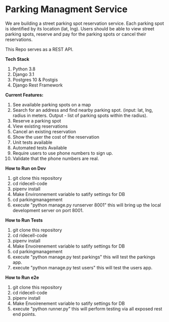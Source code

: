 # Parking Managment Service


We are building a street parking spot reservation service. Each parking spot is identified by its location (lat, lng). Users should be able to view street parking spots, reserve and pay for the parking spots or cancel their reservations.

This Repo serves as a REST API.

**Tech Stack**
1. Python 3.8
2. Django 3.1
3. Postgres 10 & Postgis
4. Django Rest Framework

**Current Features:**

 1. See available parking spots on a map
 2. Search for an address and find nearby parking spot. (input: lat, lng, radius in meters. Output -
    list of parking spots within the radius).
 3. Reserve a parking spot
 4. View existing reservations
 5. Cancel an existing reservation
 6. Show the user the cost of the reservation
 7. Unit tests available
 8. Automated tests  Available
 9. Require users to use phone numbers to sign up.
 10. Validate that the phone numbers are real.

**How to Run on Dev**
1. git clone this repository
2. cd ridecell-code
3. pipenv install
4. Make Environnement variable to satify settings  for DB
5. cd parkingmanagement
6. execute "python manage.py  runserver 8001" this will bring up the local development server on port 8001.

**How to Run Tests**
1. git clone this repository
2. cd ridecell-code
3. pipenv install
4. Make Envoirenement variable to satify settings  for DB
5. cd parkingmanagement
6. execute "python manage.py test parkings" this will  test the parkings app.
7. execute "python manage.py test users" this will test the users app.

**How to Run e2e**
1. git clone this repository
2. cd ridecell-code
3. pipenv install
4. Make Envoirenement variable to satify settings  for DB
5. execute "python runner.py" this will perform testing via all exposed rest end points.
